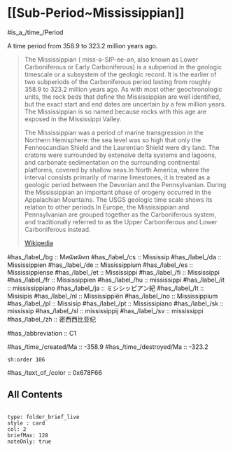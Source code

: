 
# [[Sub-Period~Mississippian]] 

#is_a_/time_/Period 

A time period from 358.9 to 323.2 million years ago. 

> The Mississippian ( miss-ə-SIP-ee-ən, also known as Lower Carboniferous or Early Carboniferous) is a subperiod in the geologic timescale or a subsystem of the geologic record. It is the earlier of two subperiods of the Carboniferous period lasting from roughly 358.9 to 323.2 million years ago. As with most other geochronologic units, the rock beds that define the Mississippian are well identified, but the exact start and end dates are uncertain by a few million years. The Mississippian is so named because rocks with this age are exposed in the Mississippi Valley.
>
> The Mississippian was a period of marine transgression in the Northern Hemisphere: the sea level was so high that only the Fennoscandian Shield and the Laurentian Shield were dry land. The cratons were surrounded by extensive delta systems and lagoons, and carbonate sedimentation on the surrounding continental platforms, covered by shallow seas.In North America, where the interval consists primarily of marine limestones, it is treated as a geologic period between the Devonian and the Pennsylvanian. During the Mississippian an important phase of orogeny occurred in the Appalachian Mountains.  The USGS geologic time scale shows its relation to other periods.In Europe, the Mississippian and Pennsylvanian are grouped together as the Carboniferous system, and traditionally referred to as the Upper Carboniferous and Lower Carboniferous instead.
>
> [Wikipedia](https://en.wikipedia.org/wiki/Mississippian%20(geology))


#has_/label_/bg  :: Миѿиѿип
#has_/label_/cs  :: Mississip
#has_/label_/da  :: Mississippien
#has_/label_/de  :: Mississippium
#has_/label_/es  :: Mississippiense
#has_/label_/et  :: Mississippi
#has_/label_/fi  :: Mississippi
#has_/label_/fr  :: Mississippien
#has_/label_/hu  :: mississippi
#has_/label_/it  :: mississippiano
#has_/label_/ja  :: ミシシッピアン紀
#has_/label_/lt  :: Misisipis
#has_/label_/nl  :: Mississippiën
#has_/label_/no  :: Mississippium
#has_/label_/pl  :: Missisip
#has_/label_/pt  :: Mississipiano
#has_/label_/sk  :: mississip
#has_/label_/sl  :: mississippij
#has_/label_/sv  :: mississippi
#has_/label_/zh  :: 密西西比亚纪

#has_/abbreviation :: C1

#has_/time_/created/Ma :: -358.9 
#has_/time_/destroyed/Ma :: -323.2 

    sh:order 106 

#has_/text_of_/color :: 0x678F66

## All Contents

```folderv
```

```ccard
type: folder_brief_live
style : card
col: 2
briefMax: 128
noteOnly: true
```


